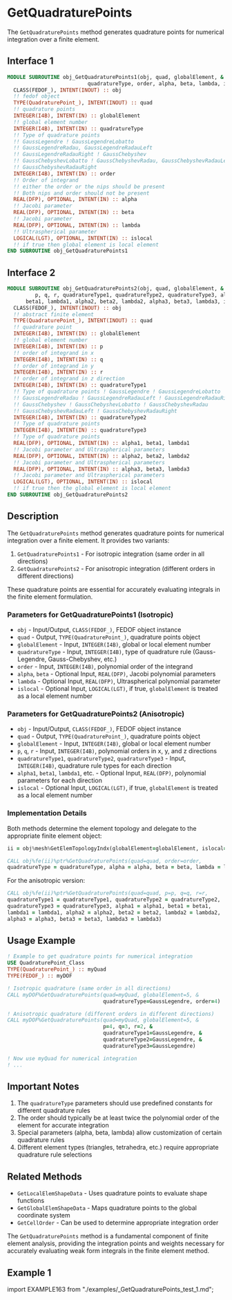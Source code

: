 # GetQuadraturePoints

The `GetQuadraturePoints` method generates quadrature points for numerical integration over a finite element.

## Interface 1

```fortran
MODULE SUBROUTINE obj_GetQuadraturePoints1(obj, quad, globalElement, &
                          quadratureType, order, alpha, beta, lambda, islocal)
  CLASS(FEDOF_), INTENT(INOUT) :: obj
  !! fedof object
  TYPE(QuadraturePoint_), INTENT(INOUT) :: quad
  !! quadrature points
  INTEGER(I4B), INTENT(IN) :: globalElement
  !! global element number
  INTEGER(I4B), INTENT(IN) :: quadratureType
  !! Type of quadrature points
  !! GaussLegendre ! GaussLegendreLobatto
  !! GaussLegendreRadau, GaussLegendreRadauLeft
  !! GaussLegendreRadauRight ! GaussChebyshev
  !! GaussChebyshevLobatto ! GaussChebyshevRadau, GaussChebyshevRadauLeft
  !! GaussChebyshevRadauRight
  INTEGER(I4B), INTENT(IN) :: order
  !! Order of integrand
  !! either the order or the nips should be present
  !! Both nips and order should not be present
  REAL(DFP), OPTIONAL, INTENT(IN) :: alpha
  !! Jacobi parameter
  REAL(DFP), OPTIONAL, INTENT(IN) :: beta
  !! Jacobi parameter
  REAL(DFP), OPTIONAL, INTENT(IN) :: lambda
  !! Ultraspherical parameter
  LOGICAL(LGT), OPTIONAL, INTENT(IN) :: islocal
  !! if true then global element is local element
END SUBROUTINE obj_GetQuadraturePoints1
```

## Interface 2

```fortran
MODULE SUBROUTINE obj_GetQuadraturePoints2(obj, quad, globalElement, &
         p, q, r, quadratureType1, quadratureType2, quadratureType3, alpha1, &
      beta1, lambda1, alpha2, beta2, lambda2, alpha3, beta3, lambda3, islocal)
  CLASS(FEDOF_), INTENT(INOUT) :: obj
  !! abstract finite element
  TYPE(QuadraturePoint_), INTENT(INOUT) :: quad
  !! quadrature point
  INTEGER(I4B), INTENT(IN) :: globalElement
  !! global element number
  INTEGER(I4B), INTENT(IN) :: p
  !! order of integrand in x
  INTEGER(I4B), INTENT(IN) :: q
  !! order of integrand in y
  INTEGER(I4B), INTENT(IN) :: r
  !! order of integrand in z direction
  INTEGER(I4B), INTENT(IN) :: quadratureType1
  !! Type of quadrature points ! GaussLegendre ! GaussLegendreLobatto
  !! GaussLegendreRadau ! GaussLegendreRadauLeft ! GaussLegendreRadauRight
  !! GaussChebyshev ! GaussChebyshevLobatto ! GaussChebyshevRadau
  !! GaussChebyshevRadauLeft ! GaussChebyshevRadauRight
  INTEGER(I4B), INTENT(IN) :: quadratureType2
  !! Type of quadrature points
  INTEGER(I4B), INTENT(IN) :: quadratureType3
  !! Type of quadrature points
  REAL(DFP), OPTIONAL, INTENT(IN) :: alpha1, beta1, lambda1
  !! Jacobi parameter and Ultraspherical parameters
  REAL(DFP), OPTIONAL, INTENT(IN) :: alpha2, beta2, lambda2
  !! Jacobi parameter and Ultraspherical parameters
  REAL(DFP), OPTIONAL, INTENT(IN) :: alpha3, beta3, lambda3
  !! Jacobi parameter and Ultraspherical parameters
  LOGICAL(LGT), OPTIONAL, INTENT(IN) :: islocal
  !! if true then the global element is local element
END SUBROUTINE obj_GetQuadraturePoints2
```

## Description

The `GetQuadraturePoints` method generates quadrature points for numerical integration over a finite element. It provides two variants:

1. `GetQuadraturePoints1` - For isotropic integration (same order in all directions)
2. `GetQuadraturePoints2` - For anisotropic integration (different orders in different directions)

These quadrature points are essential for accurately evaluating integrals in the finite element formulation.

### Parameters for GetQuadraturePoints1 (Isotropic)

- `obj` - Input/Output, `CLASS(FEDOF_)`, FEDOF object instance
- `quad` - Output, `TYPE(QuadraturePoint_)`, quadrature points object
- `globalElement` - Input, `INTEGER(I4B)`, global or local element number
- `quadratureType` - Input, `INTEGER(I4B)`, type of quadrature rule (Gauss-Legendre, Gauss-Chebyshev, etc.)
- `order` - Input, `INTEGER(I4B)`, polynomial order of the integrand
- `alpha`, `beta` - Optional Input, `REAL(DFP)`, Jacobi polynomial parameters
- `lambda` - Optional Input, `REAL(DFP)`, Ultraspherical polynomial parameter
- `islocal` - Optional Input, `LOGICAL(LGT)`, if true, `globalElement` is treated as a local element number

### Parameters for GetQuadraturePoints2 (Anisotropic)

- `obj` - Input/Output, `CLASS(FEDOF_)`, FEDOF object instance
- `quad` - Output, `TYPE(QuadraturePoint_)`, quadrature points object
- `globalElement` - Input, `INTEGER(I4B)`, global or local element number
- `p`, `q`, `r` - Input, `INTEGER(I4B)`, polynomial orders in x, y, and z directions
- `quadratureType1`, `quadratureType2`, `quadratureType3` - Input, `INTEGER(I4B)`, quadrature rule types for each direction
- `alpha1`, `beta1`, `lambda1`, etc. - Optional Input, `REAL(DFP)`, polynomial parameters for each direction
- `islocal` - Optional Input, `LOGICAL(LGT)`, if true, `globalElement` is treated as a local element number

### Implementation Details

Both methods determine the element topology and delegate to the appropriate finite element object:

```fortran
ii = obj%mesh%GetElemTopologyIndx(globalElement=globalElement, islocal=islocal)

CALL obj%fe(ii)%ptr%GetQuadraturePoints(quad=quad, order=order,
quadratureType = quadratureType, alpha = alpha, beta = beta, lambda = lambda)
```

For the anisotropic version:

```fortran
CALL obj%fe(ii)%ptr%GetQuadraturePoints(quad=quad, p=p, q=q, r=r,
quadratureType1 = quadratureType1, quadratureType2 = quadratureType2,
quadratureType3 = quadratureType3, alpha1 = alpha1, beta1 = beta1,
lambda1 = lambda1, alpha2 = alpha2, beta2 = beta2, lambda2 = lambda2,
alpha3 = alpha3, beta3 = beta3, lambda3 = lambda3)
```

## Usage Example

```fortran
! Example to get quadrature points for numerical integration
USE QuadraturePoint_Class
TYPE(QuadraturePoint_) :: myQuad
TYPE(FEDOF_) :: myDOF

! Isotropic quadrature (same order in all directions)
CALL myDOF%GetQuadraturePoints(quad=myQuad, globalElement=5, &
                               quadratureType=GaussLegendre, order=4)

! Anisotropic quadrature (different orders in different directions)
CALL myDOF%GetQuadraturePoints(quad=myQuad, globalElement=5, &
                               p=4, q=3, r=2, &
                               quadratureType1=GaussLegendre, &
                               quadratureType2=GaussLegendre, &
                               quadratureType3=GaussLegendre)

! Now use myQuad for numerical integration
! ...
```

## Important Notes

1. The `quadratureType` parameters should use predefined constants for different quadrature rules
2. The order should typically be at least twice the polynomial order of the element for accurate integration
3. Special parameters (alpha, beta, lambda) allow customization of certain quadrature rules
4. Different element types (triangles, tetrahedra, etc.) require appropriate quadrature rule selections

## Related Methods

- `GetLocalElemShapeData` - Uses quadrature points to evaluate shape functions
- `GetGlobalElemShapeData` - Maps quadrature points to the global coordinate system
- `GetCellOrder` - Can be used to determine appropriate integration order

The `GetQuadraturePoints` method is a fundamental component of finite element analysis, providing the integration points and weights necessary for accurately evaluating weak form integrals in the finite element method.

## Example 1

import EXAMPLE163 from "./examples/_GetQuadraturePoints_test_1.md";

<EXAMPLE163 />
